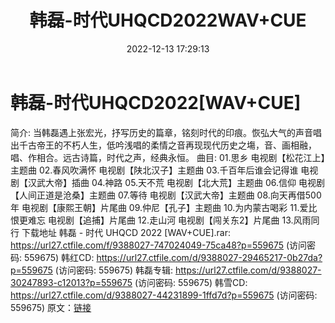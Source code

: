 ﻿---
title: 韩磊-时代UHQCD2022WAV+CUE
date: 2022-12-13 17:29:13
categories: WAV车载音乐、镜像
tags: 华语中文
---
# 韩磊-时代UHQCD2022[WAV+CUE]

简介:
当韩磊遇上张宏光，抒写历史的篇章，铭刻时代的印痕。恢弘大气的声音唱出千古帝王的不朽人生，低吟浅唱的柔情之音再现现代历史之塲，音、画相融，唱、作相合。远古诗篇，时代之声，经典永恒。
曲目:
01.思乡
电视剧【松花江上】主题曲
02.春风吹满怀
电视剧【陕北汉子】主题曲
03.千百年后谁会记得谁
电视剧【汉武大帝】插曲
04.神路
05.天不荒
电视剧【北大荒】主题曲
06.信仰
电视剧【人间正道是沧桑】主题曲
07.等待
电视剧【汉武大帝】主题曲
08.向天再借500年
电视剧【康熙王朝】片尾曲
09.仲尼【孔子】主题曲
10.为内蒙古喝彩
11.爱比恨更难忘
电视剧【追捕】片尾曲
12.走山河
电视剧【闯关东2】片尾曲
13.风雨同行
下载地址
韩磊 - 时代 UHQCD 2022 [WAV+CUE].rar: https://url27.ctfile.com/f/9388027-747024049-75ca48?p=559675
(访问密码: 559675)
韩红CD: https://url27.ctfile.com/d/9388027-29465217-0b27da?p=559675
(访问密码: 559675)
韩磊专辑: https://url27.ctfile.com/d/9388027-30247893-c12013?p=559675
(访问密码: 559675)
韩雪CD: https://url27.ctfile.com/d/9388027-44231899-1ffd7d?p=559675
(访问密码: 559675)
原文：[链接](https://blog.sina.com.cn/s/blog_1647c7e76010310lg.html)
